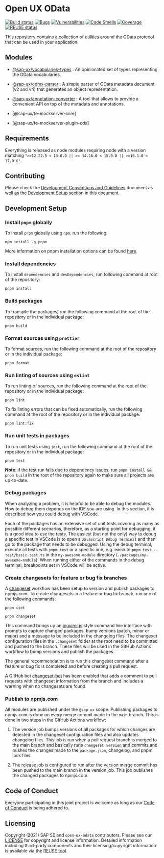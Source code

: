 
# Open UX OData

[![Build status](https://github.com/SAP/open-ux-odata/actions/workflows/pipeline.yml/badge.svg?branch=main)](https://github.com/SAP/open-ux-odata/actions/workflows/pipeline.yml?query=branch%3Amain)
[![Bugs](https://sonarcloud.io/api/project_badges/measure?project=SAP_open-ux-odata&metric=bugs)](https://sonarcloud.io/summary/new_code?id=SAP_open-ux-odata)
[![Vulnerabilities](https://sonarcloud.io/api/project_badges/measure?project=SAP_open-ux-odata&metric=vulnerabilities)](https://sonarcloud.io/summary/new_code?id=SAP_open-ux-odata)
[![Code Smells](https://sonarcloud.io/api/project_badges/measure?project=SAP_open-ux-odata&metric=code_smells)](https://sonarcloud.io/summary/new_code?id=SAP_open-ux-odata)
[![Coverage](https://sonarcloud.io/api/project_badges/measure?project=SAP_open-ux-odata&metric=coverage)](https://sonarcloud.io/summary/new_code?id=SAP_open-ux-odata)
[![REUSE status](https://api.reuse.software/badge/github.com/SAP/open-ux-odata)](https://api.reuse.software/info/github.com/SAP/open-ux-odata)

This repository contains a collection of utilities around the OData protocol that can be used in your application.


## Modules

- [@sap-ux/vocabularies-types](./packages/vocabularies-types) : An opinionated set of types representing the OData vocabularies.
- [@sap-ux/edmx-parser](./packages/edmx-parser) : A simple parser of OData metadata document (v2 and v4) that generates an object representation.
- [@sap-ux/annotation-converter](./packages/annotation-converter) : A tool that allows to provide a convenient API on top of the metadata and annotations.

- [@sap-ux/fe-mockserver-core]
- [@sap-ux/fe-mockserver-plugin-cds]

## Requirements
Everything is released as node modules requiring node with a version matching `">=12.22.5 < 13.0.0 || >= 14.16.0 < 15.0.0 || >=16.1.0 < 17.0.0"`.

## Contributing
Please check the [Development Conventions and Guidelines](./docs/Guidelines.md) document as well as the [Development Setup](#development-setup) section in this document.

## Development Setup

### Install `pnpm` globally

To install `pnpm` globally using `npm`, run the following:
```shell
npm install -g pnpm
```

More information on pnpm installation options can be found [here](https://pnpm.io/installation).
### Install dependencies
To install `dependencies` and `devDependencies`, run following command at root of the repository:

```shell
pnpm install
```
### Build packages

To transpile the packages, run the following command at the root of the repository or in the individual package:

```shell
pnpm build
```

### Format sources using `prettier`

To format sources, run the following command at the root of the repository or in the individual package:

```shell
pnpm format
```

### Run linting of sources using `eslint`

To run linting of sources, run the following command at the root of the repository or in the individual package:

```shell
pnpm lint
```

To fix linting errors that can be fixed automatically, run the following command at the root of the repository or in the individual package:

```shell
pnpm lint:fix
```

### Run unit tests in packages

To run unit tests using `jest`, run the following command at the root of the repository or in the individual package:

```shell
pnpm test
```
**Note**: if the test run fails due to dependency issues, run `pnpm install && pnpm build` in the root of the repository again to make sure all projects are up-to-date.

### Debug packages
When analyzing a problem, it is helpful to be able to debug the modules. How to debug them depends on the IDE you are using. In this section, it is described how you could debug with VSCode. 

Each of the packages has an extensive set of unit tests covering as many as possible different scenarios, therefore, as a starting point for debugging, it is a good idea to use the tests. The easiest (but not the only) way to debug a specific test in VSCode is to open a `JavaScript Debug Terminal` and then go to the package that needs to be debugged. Using the debug terminal, execute all tests with `pnpm test` or a specific one, e.g. execute `pnpm test -- test/basic.test.ts` in the `my-awesome-module` directory (`./packages/my-awesome-module`). When running either of the commands in the debug terminal, breakpoints set in VSCode will be active.


### Create changesets for feature or bug fix branches

A [changeset](https://github.com/atlassian/changesets) workflow has been setup to version and publish packages to npmjs.com. To create changesets in a feature or bug fix branch, run one of the following commands:

```shell
pnpm cset
```

```shell
pnpm changeset
```

This command brings up an [inquirer.js](https://github.com/SBoudrias/Inquirer.js/) style command line interface with prompts to capture changed packages, bump versions (patch, minor or major) and a message to be included in the changelog files. The changeset configuration files in the `.changeset` folder at the root need to be committed and pushed to the branch. These files will be used in the GitHub Actions workflow to bump versions and publish the packages.

The general recommendation is to run this changeset command after a feature or bug fix is completed and before creating a pull request. 

A GitHub bot [changeset-bot](https://github.com/apps/changeset-bot) has been enabled that adds a comment to pull requests with changeset information from the branch and includes a warning when no changesets are found.

### Publish to npmjs.com

All modules are published under the `@sap-ux` scope. Publishing packages to npmjs.com is done on every merge commit made to the `main` branch. This is done in two steps in the GitHub Actions workflow:

1. The version job bumps versions of all packages for which changes are detected in the changeset configuration files and also updates changelog files. This job is run when a pull request branch is merged to the main branch and basically runs `changeset version` and commits and pushes the changes made to the `package.json`, changelog, and pnpm lock files.

2. The release job is configured to run after the version merge commit has been pushed to the main branch in the version job. This job publishes the changed packages to npmjs.com

## Code of Conduct
Everyone participating in this joint project is welcome as long as our [Code of Conduct](./docs/CODE_OF_CONDUCT.md) is being adhered to.

## Licensing

Copyright (2021) SAP SE and `open-ux-odata` contributors. Please see our [LICENSE](./LICENSE) for copyright and license information. Detailed information including third-party components and their licensing/copyright information is available via the [REUSE tool](https://api.reuse.software/info/github.com/SAP/open-ux-odata).
